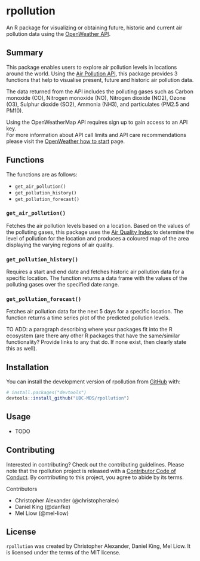 
<!-- README.md is generated from README.Rmd. Please edit that file -->

# rpollution

<!-- badges: start -->
<!-- badges: end -->

An R package for visualizing or obtaining future, historic and current
air pollution data using the [OpenWeather
API](https://openweathermap.org).

## Summary

This package enables users to explore air pollution levels in locations
around the world. Using the [Air Pollution
API](https://openweathermap.org/api/air-pollution), this package
provides 3 functions that help to visualise present, future and historic
air pollution data.

The data returned from the API includes the polluting gases such as
Carbon monoxide (CO), Nitrogen monoxide (NO), Nitrogen dioxide (NO2),
Ozone (O3), Sulphur dioxide (SO2), Ammonia (NH3), and particulates
(PM2.5 and PM10).

Using the OpenWeatherMap API requires sign up to gain access to an API
key.  
For more information about API call limits and API care recommendations
please visit the [OpenWeather how to
start](https://openweathermap.org/appid) page.

## Functions

The functions are as follows:

-   `get_air_pollution()`
-   `get_pollution_history()`
-   `get_pollution_forecast()`

### `get_air_pollution()`

Fetches the air pollution levels based on a location. Based on the
values of the polluting gases, this package uses the [Air Quality
Index](https://en.wikipedia.org/wiki/Air_quality_index#CAQI) to
determine the level of pollution for the location and produces a
coloured map of the area displaying the varying regions of air quality.

### `get_pollution_history()`

Requires a start and end date and fetches historic air pollution data
for a specific location. The function returns a data frame with the
values of the polluting gases over the specified date range.

### `get_pollution_forecast()`

Fetches air pollution data for the next 5 days for a specific location.
The function returns a time series plot of the predicted pollution
levels.

TO ADD: a paragraph describing where your packages fit into the R
ecosystem (are there any other R packages that have the same/similar
functionality? Provide links to any that do. If none exist, then clearly
state this as well).

## Installation

You can install the development version of rpollution from
[GitHub](https://github.com/UBC-MDS/rpollution) with:

``` r
# install.packages("devtools")
devtools::install_github("UBC-MDS/rpollution")
```

## Usage

-   TODO

## Contributing

Interested in contributing? Check out the contributing guidelines.
Please note that the rpollution project is released with a [Contributor
Code of
Conduct](https://github.com/UBC-MDS/rpollution/blob/master/CODE_OF_CONDUCT.md).
By contributing to this project, you agree to abide by its terms.

Contributors

-   Christopher Alexander (@christopheralex)
-   Daniel King (@danfke)
-   Mel Liow (@mel-liow)

## License

`rpollution` was created by Christopher Alexander, Daniel King, Mel
Liow. It is licensed under the terms of the MIT license.
